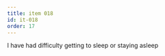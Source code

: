 ```yaml
---
title: item 018
id: it-018
order: 17
---
```

I have had difficulty getting to sleep or staying asleep